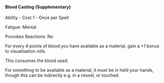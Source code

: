 #### Blood Casting (Supplementary) 

Ability - Cost 1 - Once per Spell

Fatigue: Mental

Provokes Reactions: No

For every 4 points of blood you have available as a material, gain a +1 bonus to visualisation rolls.

This consumes the blood used.

For something to be available as a material, it must be in held your hands, though this can be indirectly e.g. in a vessel, or touched.